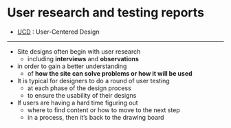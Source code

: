 # User research and testing reports

- [UCD](UCD) : User-Centered Design

---

- Site designs often begin with user research
     - including **interviews** and **observations**
- in order to gain a better understanding
     - of **how the site can solve problems or how it will be used**
- It is typical for designers to do a round of user testing
     - at each phase of the design process
     - to ensure the usability of their designs
- If users are having a hard time figuring out
     - where to find content or how to move to the next step
     - in a process, then it’s back to the drawing board
